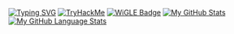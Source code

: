 [![Typing SVG](https://readme-typing-svg.demolab.com?font=Fira+Code&pause=1000&color=24F700&random=false&width=435&lines=Hey%2C+I'm+Sachu+(TRASHZ403))](https://git.io/typing-svg)
[![TryHackMe](https://tryhackme-badges.s3.amazonaws.com/TRASHZ403.png)](https://tryhackme.com/p/TRASHZ403)
[![WiGLE Badge](https://wigle.net/bi/hFKA0F+U0iUtGq03rXsZLQ.png)](https://wigle.net)
[![My GitHub Stats](https://github-readme-stats.vercel.app/api/?username=trashz403&count_private=true&theme=tokyonight&showicons=true)]()
[![My GitHub Language Stats](https://github-readme-stats.vercel.app/api/top-langs/?username=trashz403&langs_count=5&theme=tokyonight)]()
